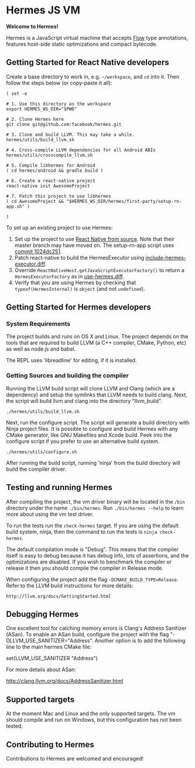 # Hermes JS VM

**Welcome to Hermes!**

Hermes is a JavaScript virtual machine that accepts [Flow](https://flowtype.org)
type annotations, features host-side static optimizations and compact bytecode.

## Getting Started for React Native developers

Create a base directory to work in, e.g. `~/workspace`, and `cd` into it. Then follow the steps below (or copy-paste it all):

```
( set -e

# 1. Use this directory as the workspace
export HERMES_WS_DIR="$PWD"

# 2. Clone Hermes here
git clone git@github.com:facebook/hermes.git

# 3. Clone and build LLVM. This may take a while.
hermes/utils/build_llvm.sh

# 4. Cross-compile LLVM dependencies for all Android ABIs
hermes/utils/crosscompile_llvm.sh

# 5. Compile libhermes for Android
( cd hermes/android && gradle build )

# 6. Create a react-native project
react-native init AwesomeProject

# 7. Patch this project to use libhermes
( cd AwesomeProject && "$HERMES_WS_DIR/hermes/first-party/setup-rn-app.sh" )

)
```

To set up an existing project to use Hermes:

1. Set up the project to use [React Native from source](https://facebook.github.io/react-native/docs/building-from-source).
   Note that their master branch may have moved on. The setup-rn-app script
   uses [commit
   1024dc251](https://github.com/facebook/react-native/commit/1024dc251e1f4777052b7c41807ea314672bb13a).
2. Patch react-native to build the HermesExecutor using
   [include-hermes-executor.diff](first-party/patches/include-hermes-executor.diff).
3. Override `ReactNativeHost.getJavaScriptExecutorFactory()` to return a
   `HermesExecutorFactory` as in
   [use-hermes.diff](first-party/patches/use-hermes.diff).
4. Verify that you are using Hermes by checking that `typeof(HermesInternal)`
   is `object` (and not `undefined`).


## Getting Started for Hermes developers

### System Requirements

The project builds and runs on OS X and Linux. The project depends on the tools
that are required to build LLVM (a C++ compiler, CMake, Python, etc) as well as
node.js and babel.

The REPL uses 'libreadline' for editing, if it is installed.

### Getting Sources and building the compiler

Running the LLVM build script will clone LLVM and Clang (which are a dependency)
and setup the symlinks that LLVM needs to build clang. Next, the script will
build llvm and clang into the directory "llvm_build".

    ./hermes/utils/build_llvm.sh

Next, run the configure script. The script will generate a build directory with
Ninja project files. It is possible to configure and build Hermes with any CMake
generator, like GNU Makefiles and Xcode build. Peek into the configure script
if you prefer to use an alternative build system.

    ./hermes/utils/configure.sh

After running the build script, running 'ninja' from the build directory will
build the compiler driver.

## Testing and running Hermes

After compiling the project, the vm driver binary will be located in the `/bin`
directory under the name `./bin/hermes`.  Run `./bin/hermes --help` to learn
more about using the vm test driver.

To run the tests run the `check-hermes` target. If you are using the default
build system, ninja, then the command to run the tests is `ninja check-hermes`.

The default compilation mode is "Debug". This means that the compiler itself is
easy to debug because it has debug info, lots of assertions, and the
optimizations are disabled. If you wish to benchmark the compiler or release it
then you should compile the compiler in Release mode.

When configuring the project add the flag `-DCMAKE_BUILD_TYPE=Release`. Refer to
the LLVM build instructions for more details:

    http://llvm.org/docs/GettingStarted.html

## Debugging Hermes

One excellent tool for catching memory errors is Clang's Address Sanitizer
(ASan). To enable an ASan build, configure the project with the flag
"-DLLVM_USE_SANITIZER="Address". Another option is to add the following line to
the main hermes CMake file:

  set(LLVM_USE_SANITIZER "Address")

For more details about ASan:

  http://clang.llvm.org/docs/AddressSanitizer.html

## Supported targets

At the moment Mac and Linux and the only supported targets. The vm
should compile and run on Windows, but this configuration has not been tested.

## Contributing to Hermes

Contributions to Hermes are welcomed and encouraged!
